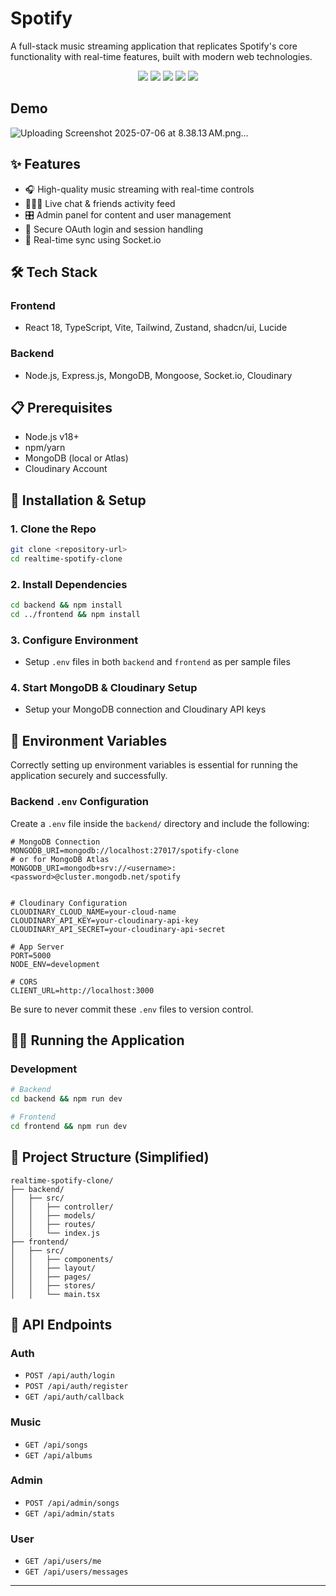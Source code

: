 # Spotify

A full-stack music streaming application that replicates Spotify's core functionality with real-time features, built with modern web technologies.

<p align="center">
  <img src="https://img.shields.io/badge/Spotify-Clone-1DB954?style=for-the-badge&logo=spotify&logoColor=white" />
  <img src="https://img.shields.io/badge/React-20232A?style=for-the-badge&logo=react&logoColor=61DAFB" />
  <img src="https://img.shields.io/badge/TypeScript-007ACC?style=for-the-badge&logo=typescript&logoColor=white" />
  <img src="https://img.shields.io/badge/Node.js-43853D?style=for-the-badge&logo=node.js&logoColor=white" />
  <img src="https://img.shields.io/badge/Socket.io-black?style=for-the-badge&logo=socket.io&badgeColor=010101" />
</p>

## Demo

![Uploading Screenshot 2025-07-06 at 8.38.13 AM.png…]()


## ✨ Features

- 🎧 High-quality music streaming with real-time controls
- 🧑‍🤝‍🧑 Live chat & friends activity feed
- 🎛️ Admin panel for content and user management
- 🔐 Secure OAuth login and session handling
- 📡 Real-time sync using Socket.io

## 🛠️ Tech Stack

### Frontend

- React 18, TypeScript, Vite, Tailwind, Zustand, shadcn/ui, Lucide

### Backend

- Node.js, Express.js, MongoDB, Mongoose, Socket.io, Cloudinary

## 📋 Prerequisites

- Node.js v18+
- npm/yarn
- MongoDB (local or Atlas)
- Cloudinary Account

## 🚀 Installation & Setup

### 1. Clone the Repo

```bash
git clone <repository-url>
cd realtime-spotify-clone
```

### 2. Install Dependencies

```bash
cd backend && npm install
cd ../frontend && npm install
```

### 3. Configure Environment

- Setup `.env` files in both `backend` and `frontend` as per sample files

### 4. Start MongoDB & Cloudinary Setup

- Setup your MongoDB connection and Cloudinary API keys

## 🔐 Environment Variables

Correctly setting up environment variables is essential for running the application securely and successfully.

### Backend `.env` Configuration

Create a `.env` file inside the `backend/` directory and include the following:

```env
# MongoDB Connection
MONGODB_URI=mongodb://localhost:27017/spotify-clone
# or for MongoDB Atlas
MONGODB_URI=mongodb+srv://<username>:<password>@cluster.mongodb.net/spotify


# Cloudinary Configuration
CLOUDINARY_CLOUD_NAME=your-cloud-name
CLOUDINARY_API_KEY=your-cloudinary-api-key
CLOUDINARY_API_SECRET=your-cloudinary-api-secret

# App Server
PORT=5000
NODE_ENV=development

# CORS
CLIENT_URL=http://localhost:3000
```

Be sure to never commit these `.env` files to version control.

## 🏃‍♂️ Running the Application

### Development

```bash
# Backend
cd backend && npm run dev

# Frontend
cd frontend && npm run dev
```

## 📁 Project Structure (Simplified)

```
realtime-spotify-clone/
├── backend/
│   ├── src/
│   │   ├── controller/
│   │   ├── models/
│   │   ├── routes/
│   │   └── index.js
├── frontend/
│   ├── src/
│   │   ├── components/
│   │   ├── layout/
│   │   ├── pages/
│   │   ├── stores/
│   │   └── main.tsx
```

## 🔧 API Endpoints

### Auth

- `POST /api/auth/login`
- `POST /api/auth/register`
- `GET /api/auth/callback`

### Music

- `GET /api/songs`
- `GET /api/albums`

### Admin

- `POST /api/admin/songs`
- `GET /api/admin/stats`

### User

- `GET /api/users/me`
- `GET /api/users/messages`

---
